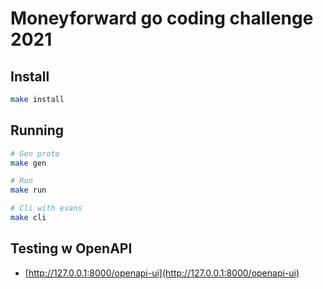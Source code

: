 # Moneyforward go coding challenge 2021

## Install

```sh
make install
```

## Running

```sh
# Gen proto
make gen

# Run
make run

# Cli with evans
make cli
```

## Testing w OpenAPI

- [http://127.0.0.1:8000/openapi-ui](http://127.0.0.1:8000/openapi-ui)